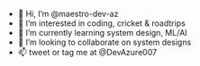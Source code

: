 - 👋 Hi, I’m @maestro-dev-az
- 👀 I’m interested in coding, cricket & roadtrips
- 🌱 I’m currently learning system design, ML/AI
- 💞️ I’m looking to collaborate on system designs
- 📫 tweet or tag me at @DevAzure007

<!---
maestro-dev-az/maestro-dev-az is a ✨ special ✨ repository because its `README.md` (this file) appears on your GitHub profile.
You can click the Preview link to take a look at your changes.
--->
